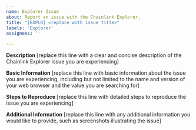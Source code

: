 ```yaml
---
name: Explorer Issue
about: Report an issue with the Chainlink Explorer.
title: "[EXPLR] <replace with issue title>"
labels: 'Explorer'
assignees: ''

---
```


**Description**
[replace this line with a clear and concise description of the Chainlink Explorer issue you are experiencing]

**Basic Information**
[replace this line with basic information about the issue you are experiencing, including but not limited to the name and version of your web browser and the value you are searching for]

**Steps to Reproduce**
[replace this line with detailed steps to reproduce the issue you are experiencing]

**Additional Information**
[replace this line with any additional information you would like to provide, such as screenshots illustrating the issue]
